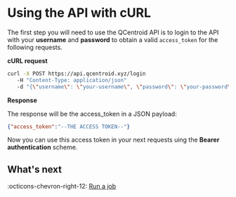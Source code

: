 # Using the API with cURL


The first step you will need to use the QCentroid API is to login to the API with your **username** and **password** to obtain a valid `access_token`  for the following requests.

**cURL request**

```bash
curl -X POST https://api.qcentroid.xyz/login
   -H "Content-Type: application/json"
   -d "{\"username\": \"your-username\", \"password\": \"your-password\"}" 
```

**Response**

The response will be the access_token in a JSON payload:

```json
{"access_token":"--THE ACCESS TOKEN--"}
```

Now you can use this access token in your next requests uing the **Bearer authentication** scheme.



## What's next

:octicons-chevron-right-12: [Run a job](launch-job-curl.md)
